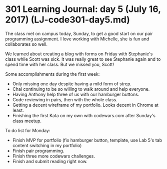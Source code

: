 # 301 Learning Journal: day 5 (July 16, 2017) (LJ-code301-day5.md)

The class met on campus today, Sunday, to get a good start on our pair programming assignment. I love working with Michelle, she is fun and collaborates so well.

We learned about creating a blog with forms on Friday with Stephanie's class while Scott was sick. It was really great to see Stephanie again and to spend time with her class. But we missed you, Scott!

Some accomplishments during the first week:
* Only missing one day despite having a mild form of strep.
* Chai continuing to be so willing to walk around and help everyone.
* Having Anthony help three of us with our hamburger buttons.
* Code reviewing in pairs, then with the whole class.
* Getting a decent wireframe of my portfolio. Looks decent in Chrome at least.
* Finishing the first Kata on my own with codewars.com after Sunday's class meetup.

To do list for Monday:
* Finish MVP for portfolio (fix hamburger button, template, use Lab 5's tab content switching in my portfolio)
* Finish pair programming.
* Finish three more codewars challenges.
* Finish and submit reading right now. 
